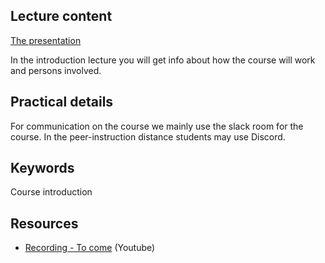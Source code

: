 ## Lecture content

[The presentation](https://rawcdn.githack.com/1dv031/syllabus/a8678b9c405f294614d2e39d9b345d4bfc2dfcf2/lectures/00_Course-Introduction/index.html)
 
 In the introduction lecture you will get info about how the course will work and persons involved.
 
## Practical details

For communication on the course we mainly use the slack room for the course. In the peer-instruction distance students may use Discord.


## Keywords
Course introduction

## Resources
- [Recording - To come](#) (Youtube)
